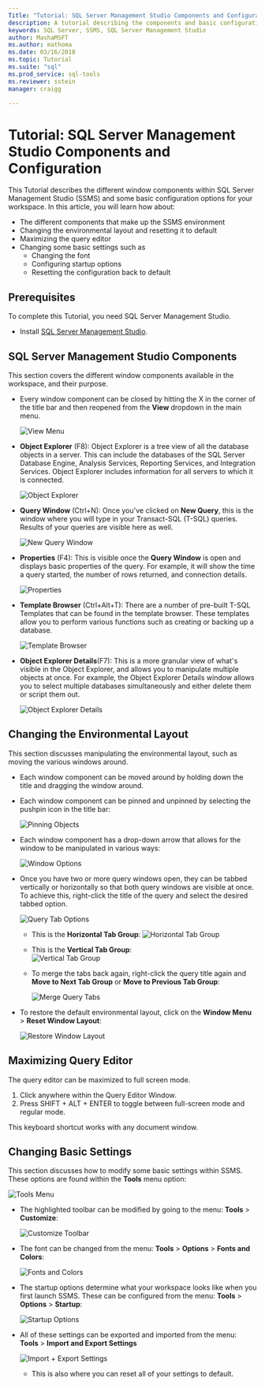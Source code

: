 ```yaml
---
Title: "Tutorial: SQL Server Management Studio Components and Configuration"
description: A tutorial describing the components and basic configuration options for your SQL Server Management Studio environment. 
keywords: SQL Server, SSMS, SQL Server Management Studio
author: MashaMSFT
ms.author: mathoma
ms.date: 03/16/2018
ms.topic: Tutorial
ms.suite: "sql"
ms.prod_service: sql-tools
ms.reviewer: sstein
manager: craigg

---
```


# Tutorial: SQL Server Management Studio Components and Configuration
This Tutorial describes the  different window components within SQL Server Management Studio (SSMS) and some basic configuration options for your workspace. In this article, you will learn how about: 
- The different components that make up the SSMS environment
- Changing the environmental layout and resetting it to default
- Maximizing the query editor
- Changing some basic settings such as
    - Changing the font
    - Configuring startup options
    - Resetting the configuration back to default

## Prerequisites
To complete this Tutorial, you need SQL Server Management Studio.  

- Install [SQL Server Management Studio](https://docs.microsoft.com/en-us/sql/ssms/download-sql-server-management-studio-ssms).

## SQL Server Management Studio Components
This section covers the different window components available in the workspace, and their purpose. 

- Every window component can be closed by hitting the X in the corner of the title bar and then reopened from the **View** dropdown in the main menu. 

    ![View Menu](media/ssms-configuration/viewmenu.png)

- **Object Explorer** (F8): Object Explorer is a tree view of all the database objects in a server. This can include the databases of the SQL Server Database Engine, Analysis Services, Reporting Services, and Integration Services. Object Explorer includes information for all servers to which it is connected. 
    
    ![Object Explorer](media/ssms-configuration/objectexplorer.png)
- **Query Window** (Ctrl+N): Once you've clicked on **New Query**, this is the window where you will type in your Transact-SQL (T-SQL) queries. Results of your queries are visible here as well.
    
    ![New Query Window](media/ssms-configuration/newquery.png)

- **Properties** (F4): This is visible once the **Query Window** is open and displays basic properties of the query. For example, it will show the time a query started, the number of rows returned, and connection details.  

    ![Properties](media/ssms-configuration/properties.png)

- **Template Browser** (Ctrl+Alt+T): There are a number of pre-built T-SQL Templates that can be found in the template browser. These templates allow you to perform various functions such as creating or backing up a database. 

    ![Template Browser](media/ssms-configuration/templates.png)

- **Object Explorer Details**(F7): This is a more granular view of what's visible in the Object Explorer, and allows you to manipulate multiple objects at once. For example, the Object Explorer Details window allows you to select multiple databases simultaneously and either delete them or script them out. 

    ![Object Explorer Details](media/ssms-configuration/objectexplorerdetails.PNG) 
 

    

## Changing the Environmental Layout 
This section discusses manipulating the environmental layout, such as moving the various windows around. 

-  Each window component can be moved around by holding down the title and dragging the window around. 
- Each window component can be pinned and unpinned by selecting the pushpin icon in the title bar:
    
    ![Pinning Objects](media/ssms-configuration/pushpin.png)

- Each window component has a drop-down arrow that allows for the window to be manipulated in various ways: 

    ![Window Options](media/ssms-configuration/windowoptions.png)

- Once you have two or more query windows open, they can be tabbed vertically or horizontally so that both query windows are visible at once. To achieve this, right-click the title of the query and select the desired tabbed option. 
 
    ![Query Tab Options](media/ssms-configuration/querytabbedoptions.png)

    - This is the **Horizontal Tab Group**:
    ![Horizontal Tab Group](media/ssms-configuration/horizontaltab.png)     
    
    - This is the **Vertical Tab Group**:  
        ![Vertical Tab Group](media/ssms-configuration/verticaltabgroup.png)
        

    - To merge the tabs back again, right-click the query title again and **Move to Next Tab Group**  or **Move to Previous Tab Group**:
    
        ![Merge Query Tabs](media/ssms-configuration/mergetabgroups.png)

- To restore the default environmental layout, click on the **Window Menu** > **Reset Window Layout**:
 
    ![Restore Window Layout](media/ssms-configuration/resetwindowlayout.png)
    
## Maximizing Query Editor
The query editor can be maximized to full screen mode.

1. Click anywhere within the Query Editor Window.
2. Press SHIFT + ALT + ENTER to toggle between full-screen mode and regular mode. 

This keyboard shortcut works with any document window. 



## Changing Basic Settings
This section discusses how to modify some basic settings within SSMS. These options are found within the **Tools** menu option:

  ![Tools Menu](media/ssms-configuration/tools.png)


- The highlighted toolbar can be modified by going to the menu: **Tools** > **Customize**:

    ![Customize Toolbar](media/ssms-configuration/toolbar.png)

- The font can be changed from the menu: **Tools** > **Options** > **Fonts and Colors**:

     ![Fonts and Colors](media/ssms-configuration/fontsandcolors.png)

- The startup options determine what your workspace looks like when you first launch SSMS. These can be configured from the menu: **Tools** > **Options** > **Startup**:
 
    ![Startup Options](media/ssms-configuration/startup.png)

- All of these settings can be exported and imported from the menu: **Tools** > **Import and Export Settings** 

    ![Import + Export Settings](media/ssms-configuration/settings.png)
    - This is also where you can reset all of your settings to default. 



